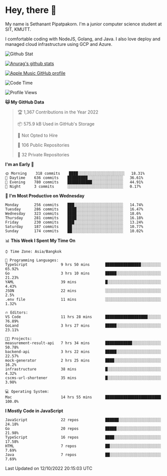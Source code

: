 # Hey, there 🙌
My name is Sethanant Pipatpakorn. I'm a junior computer science student at SIT, KMUTT.

I comfortable coding with NodeJS, Golang, and Java. I also love deploy and managed cloud infrastructure using GCP and Azure.

![Github Stat](https://github-profile-summary-cards.vercel.app/api/cards/profile-details?username=thetkpark&theme=dracula)

[![Anurag's github stats](https://github-readme-stats.vercel.app/api?username=thetkpark&count_private=true&show_icons=true&theme=tokyonight)](https://github.com/anuraghazra/github-readme-stats)

[![Apple Music GitHub profile](https://apple-music-github-profile.rayriffy.com/theme/light.svg?uid=000347.6120fcbefcb74cd59d65c108cc315787.1333)](https://github.com/rayriffy/apple-music-github-profile)

<!--START_SECTION:waka-->
![Code Time](http://img.shields.io/badge/Code%20Time-847%20hrs%2015%20mins-blue)

![Profile Views](http://img.shields.io/badge/Profile%20Views-2-blue)

**🐱 My GitHub Data** 

> 🏆 1,367 Contributions in the Year 2022
 > 
> 📦 575.9 kB Used in GitHub's Storage 
 > 
> 🚫 Not Opted to Hire
 > 
> 📜 106 Public Repositories 
 > 
> 🔑 32 Private Repositories  
 > 
**I'm an Early 🐤** 

```text
🌞 Morning    318 commits    ████░░░░░░░░░░░░░░░░░░░░░   18.31% 
🌆 Daytime    636 commits    █████████░░░░░░░░░░░░░░░░   36.61% 
🌃 Evening    780 commits    ███████████░░░░░░░░░░░░░░   44.91% 
🌙 Night      3 commits      ░░░░░░░░░░░░░░░░░░░░░░░░░   0.17%

```
📅 **I'm Most Productive on Wednesday** 

```text
Monday       256 commits    ███░░░░░░░░░░░░░░░░░░░░░░   14.74% 
Tuesday      286 commits    ████░░░░░░░░░░░░░░░░░░░░░   16.47% 
Wednesday    323 commits    ████░░░░░░░░░░░░░░░░░░░░░   18.6% 
Thursday     281 commits    ████░░░░░░░░░░░░░░░░░░░░░   16.18% 
Friday       230 commits    ███░░░░░░░░░░░░░░░░░░░░░░   13.24% 
Saturday     187 commits    ██░░░░░░░░░░░░░░░░░░░░░░░   10.77% 
Sunday       174 commits    ██░░░░░░░░░░░░░░░░░░░░░░░   10.02%

```


📊 **This Week I Spent My Time On** 

```text
⌚︎ Time Zone: Asia/Bangkok

💬 Programming Languages: 
TypeScript               9 hrs 50 mins       ████████████████░░░░░░░░░   65.92% 
Go                       3 hrs 10 mins       █████░░░░░░░░░░░░░░░░░░░░   21.23% 
YAML                     39 mins             █░░░░░░░░░░░░░░░░░░░░░░░░   4.43% 
JSON                     22 mins             ░░░░░░░░░░░░░░░░░░░░░░░░░   2.5% 
.env file                11 mins             ░░░░░░░░░░░░░░░░░░░░░░░░░   1.32%

🔥 Editors: 
VS Code                  11 hrs 28 mins      ███████████████████░░░░░░   76.89% 
GoLand                   3 hrs 27 mins       █████░░░░░░░░░░░░░░░░░░░░   23.11%

🐱‍💻 Projects: 
measurement-result-api   7 hrs 34 mins       ████████████░░░░░░░░░░░░░   50.78% 
backend-api              3 hrs 22 mins       █████░░░░░░░░░░░░░░░░░░░░   22.57% 
mock-generator           2 hrs 25 mins       ████░░░░░░░░░░░░░░░░░░░░░   16.2% 
infrastructure           38 mins             █░░░░░░░░░░░░░░░░░░░░░░░░   4.32% 
cscms-url-shortener      35 mins             █░░░░░░░░░░░░░░░░░░░░░░░░   3.98%

💻 Operating System: 
Mac                      14 hrs 55 mins      █████████████████████████   100.0%

```

**I Mostly Code in JavaScript** 

```text
JavaScript               22 repos            ██████░░░░░░░░░░░░░░░░░░░   24.18% 
Go                       20 repos            █████░░░░░░░░░░░░░░░░░░░░   21.98% 
TypeScript               16 repos            ████░░░░░░░░░░░░░░░░░░░░░   17.58% 
HTML                     7 repos             ██░░░░░░░░░░░░░░░░░░░░░░░   7.69% 
Java                     7 repos             ██░░░░░░░░░░░░░░░░░░░░░░░   7.69%

```



 Last Updated on 12/10/2022 20:15:03 UTC
<!--END_SECTION:waka-->
